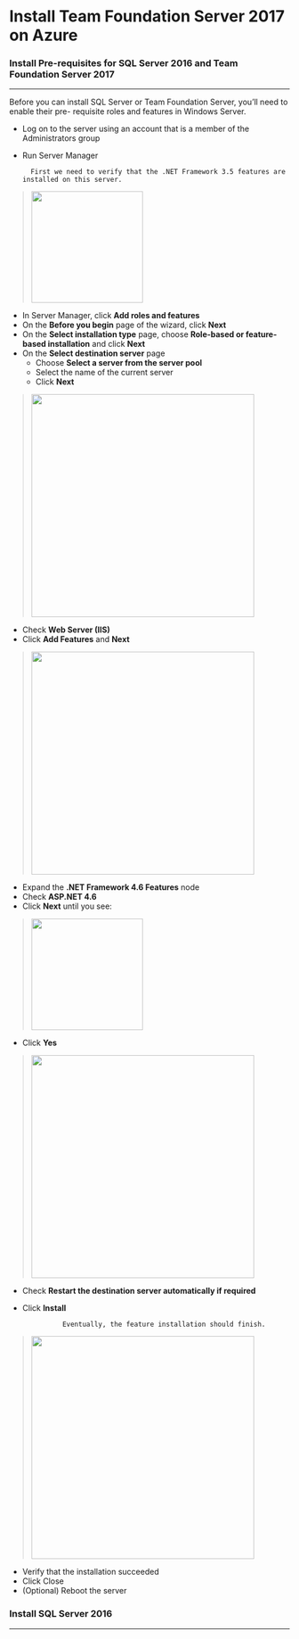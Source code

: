 # Install Team Foundation Server 2017 on Azure
>
>
>
### Install Pre-requisites for SQL Server 2016 and Team Foundation Server 2017
---
Before you can install SQL Server or Team Foundation Server, you’ll need to enable their pre- requisite roles and features in Windows Server.
- Log on to the server using an account that is a member of the Administrators group
- Run Server Manager

        First we need to verify that the .NET Framework 3.5 features are installed on this server.

> <img src="/Images/11-TFS.md/01-TFS.png" width="200"/> 
- In Server Manager, click **Add roles and features**
- On the **Before you begin** page of the wizard, click **Next**
- On the **Select installation type** page, choose **Role-based or feature-based installation** and click **Next**
- On the **Select destination server** page
  - Choose **Select a server from the server pool**
  - Select the name of the current server
  - Click **Next**
> <img src="/Images/11-TFS.md/02-TFS.png" width="400"/> 
- Check **Web Server (IIS)**
- Click **Add Features** and **Next**
> <img src="/Images/11-TFS.md/03-TFS.png" width="400"/> 
- Expand the **.NET Framework 4.6 Features** node
- Check **ASP.NET 4.6**
- Click **Next** until you see:
> <img src="/Images/11-TFS.md/05-TFS.png" width="200"/>
- Click **Yes**
> <img src="/Images/11-TFS.md/04-TFS.png" width="400"/> 
- Check **Restart the destination server automatically if required**
- Click **Install**

                Eventually, the feature installation should finish.

> <img src="/Images/11-TFS.md/06-TFS.png" width="400"/> 
- Verify that the installation succeeded 
- Click Close
- (Optional) Reboot the server
>
>
>
### Install SQL Server 2016
---

